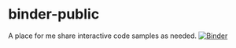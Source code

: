 # binder-public
A place for me share interactive code samples as needed.
[![Binder](https://mybinder.org/badge_logo.svg)](https://mybinder.org/v2/gh/swearbear/binder-public/HEAD)
